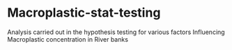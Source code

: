 # Macroplastic-stat-testing
Analysis carried out in the hypothesis testing for various factors Influencing Macroplastic concentration in River banks
